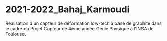# 2021-2022_Bahaj_Karmoudi
Réalisation d'un capteur de déformation low-tech à base de graphite dans le cadre du Projet Capteur de 4ème année Génie Physique à l'INSA de Toulouse.
